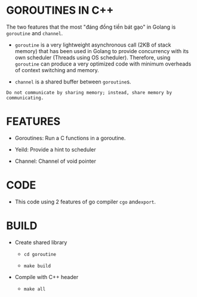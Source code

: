 # GOROUTINES IN C++

The two features that the most "đáng đồng tiền bát gạo" in Golang is `goroutine` and `channel`.

- `goroutine` is a very lightweight asynchronous call (2KB of stack memory) that has been used in Golang to provide concurrency with its own scheduler (Threads using OS scheduler). Therefore, using `goroutine` can produce a very optimized code with minimum overheads of context switching and memory.

- `channel` is a shared buffer between `goroutine`s.

`Do not communicate by sharing memory; instead, share memory by communicating.`

# FEATURES

- Goroutines: Run a C functions in a goroutine.

- Yeild: Provide a hint to scheduler

- Channel: Channel of void pointer

# CODE

- This code using 2 features of go compiler `cgo` and`export`.

# BUILD

- Create shared library

  - `cd goroutine`

  - `make build`
  
- Compile with C++ header

  - `make all`
